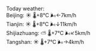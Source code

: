 Today weather:  
Beijing: ☀️   🌡️+8°C 🌬️←7km/h  
Tianjin: ☀️   🌡️+8°C 🌬️↓11km/h  
Shijiazhuang: ⛅️  🌡️+7°C 🌬️↙5km/h  
Tangshan: ☀️   🌡️+7°C 🌬️→4km/h  
